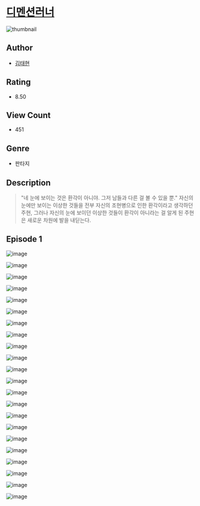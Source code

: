 # [디멘션러너](https://comic.naver.com/challenge/list?titleId=809998)
![thumbnail](https://image-comic.pstatic.net/user_contents_data/challenge_comic/2023/05/23/343892/upload_3906140644232540983_480x623.jpeg)

## Author
- [김태현](https://comic.naver.com/artistTitle?id=343892)

## Rating
- 8.50

## View Count
- 451

## Genre
- 판타지

## Description
> "네 눈에 보이는 것은 환각이 아니야. 그저 남들과 다른 걸 볼 수 있을 뿐." 자신의 눈에만 보이는 이상한 것들을 전부 자신의 조현병으로 인한 환각이라고 생각하던 주현, 그러나 자신의 눈에 보이던 이상한 것들이 환각이 아니라는 걸 알게 된 주현은 새로운 차원에 발을 내딛는다.


## Episode 1
![image](https://image-comic.pstatic.net/user_contents_data/challenge_comic/2023/05/25/343892/upload_3545512017805914210.jpeg)

![image](https://image-comic.pstatic.net/user_contents_data/challenge_comic/2023/05/25/343892/upload_7221866588523215203.jpeg)

![image](https://image-comic.pstatic.net/user_contents_data/challenge_comic/2023/05/25/343892/upload_3546414721164469347.jpeg)

![image](https://image-comic.pstatic.net/user_contents_data/challenge_comic/2023/05/25/343892/upload_7293070944408659297.jpeg)

![image](https://image-comic.pstatic.net/user_contents_data/challenge_comic/2023/05/25/343892/upload_7076053741676881458.jpeg)

![image](https://image-comic.pstatic.net/user_contents_data/challenge_comic/2023/05/25/343892/upload_7292793880383284792.jpeg)

![image](https://image-comic.pstatic.net/user_contents_data/challenge_comic/2023/05/25/343892/upload_3906366227927806512.jpeg)

![image](https://image-comic.pstatic.net/user_contents_data/challenge_comic/2023/05/25/343892/upload_3775530760937222753.jpeg)

![image](https://image-comic.pstatic.net/user_contents_data/challenge_comic/2023/05/25/343892/upload_7293633718338610480.jpeg)

![image](https://image-comic.pstatic.net/user_contents_data/challenge_comic/2023/05/25/343892/upload_3474023751750989106.jpeg)

![image](https://image-comic.pstatic.net/user_contents_data/challenge_comic/2023/05/25/343892/upload_7148445381140951908.jpeg)

![image](https://image-comic.pstatic.net/user_contents_data/challenge_comic/2023/05/25/343892/upload_7234244882681194035.jpeg)

![image](https://image-comic.pstatic.net/user_contents_data/challenge_comic/2023/05/25/343892/upload_3617569422868625462.jpeg)

![image](https://image-comic.pstatic.net/user_contents_data/challenge_comic/2023/05/25/343892/upload_3978984362542719333.jpeg)

![image](https://image-comic.pstatic.net/user_contents_data/challenge_comic/2023/05/25/343892/upload_7147882637332604472.jpeg)

![image](https://image-comic.pstatic.net/user_contents_data/challenge_comic/2023/05/25/343892/upload_4123438414831301473.jpeg)

![image](https://image-comic.pstatic.net/user_contents_data/challenge_comic/2023/05/25/343892/upload_3918525739988170040.jpeg)

![image](https://image-comic.pstatic.net/user_contents_data/challenge_comic/2023/05/25/343892/upload_4121700963238229302.jpeg)

![image](https://image-comic.pstatic.net/user_contents_data/challenge_comic/2023/05/25/343892/upload_3774922907942336102.jpeg)

![image](https://image-comic.pstatic.net/user_contents_data/challenge_comic/2023/05/25/343892/upload_3846465715035124274.jpeg)

![image](https://image-comic.pstatic.net/user_contents_data/challenge_comic/2023/05/25/343892/upload_4121745172057961777.jpeg)

![image](https://image-comic.pstatic.net/user_contents_data/challenge_comic/2023/05/25/343892/upload_3905528211927557729.jpeg)
